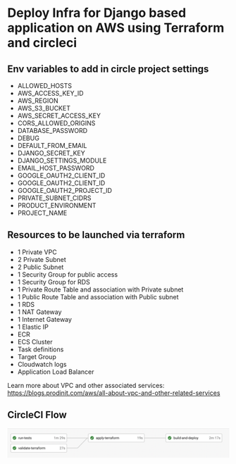 # Deploy Infra for Django based application on AWS using Terraform and circleci

## Env variables to add in circle project settings
- ALLOWED_HOSTS
- AWS_ACCESS_KEY_ID
- AWS_REGION
- AWS_S3_BUCKET
- AWS_SECRET_ACCESS_KEY
- CORS_ALLOWED_ORIGINS
- DATABASE_PASSWORD
- DEBUG
- DEFAULT_FROM_EMAIL
- DJANGO_SECRET_KEY
- DJANGO_SETTINGS_MODULE
- EMAIL_HOST_PASSWORD
- GOOGLE_OAUTH2_CLIENT_ID
- GOOGLE_OAUTH2_CLIENT_ID
- GOOGLE_OAUTH2_PROJECT_ID
- PRIVATE_SUBNET_CIDRS
- PRODUCT_ENVIRONMENT
- PROJECT_NAME

## Resources to be launched via terraform
- 1 Private VPC
- 2 Private Subnet
- 2 Public Subnet
- 1 Security Group for public access
- 1 Security Group for RDS
- 1 Private Route Table and association with Private subnet
- 1 Public Route Table and association with Public subnet
- 1 RDS
- 1 NAT Gateway
- 1 Internet Gateway
- 1 Elastic IP
- ECR
- ECS Cluster
- Task definitions
- Target Group
- Cloudwatch logs
- Application Load Balancer

Learn more about VPC and other associated services: https://blogs.prodinit.com/aws/all-about-vpc-and-other-related-services

## CircleCI Flow
![circle ci](https://raw.githubusercontent.com/prodinit/ecs-django-scaffold/master/circleci.png)